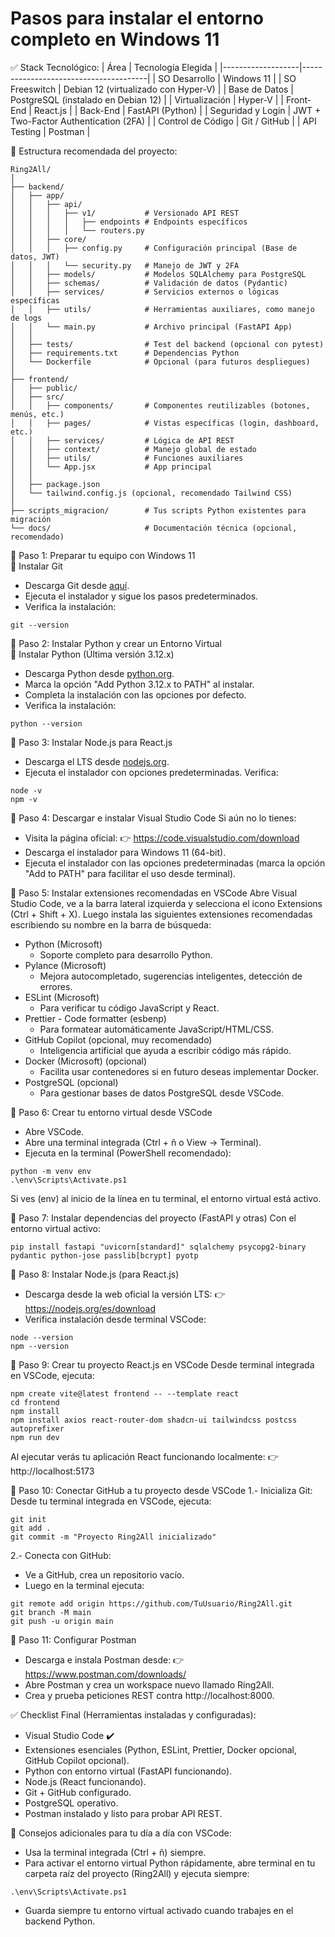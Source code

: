 # Pasos para instalar el entorno completo en Windows 11

✅ Stack Tecnológico:
| Área              | Tecnología Elegida                    |
|-------------------|---------------------------------------|
| SO Desarrollo     | Windows 11                            |
| SO Freeswitch     | Debian 12 (virtualizado con Hyper-V)  |
| Base de Datos     | PostgreSQL (instalado en Debian 12)   |
| Virtualización    | Hyper-V                               |
| Front-End	        | React.js                              |
| Back-End          | FastAPI (Python)                      |
| Seguridad y Login | JWT + Two-Factor Authentication (2FA) |
| Control de Código | Git / GitHub                          |
| API Testing       | Postman                               |

📁 Estructura recomendada del proyecto:
```console
Ring2All/
│
├── backend/
│   ├── app/
│   │   ├── api/
│   │   │   ├── v1/           # Versionado API REST
│   │   │   │   ├── endpoints # Endpoints específicos
│   │   │   │   └── routers.py
│   │   ├── core/
│   │   │   ├── config.py     # Configuración principal (Base de datos, JWT)
│   │   │   └── security.py   # Manejo de JWT y 2FA
│   │   ├── models/           # Modelos SQLAlchemy para PostgreSQL
│   │   ├── schemas/          # Validación de datos (Pydantic)
│   │   ├── services/         # Servicios externos o lógicas específicas
│   │   ├── utils/            # Herramientas auxiliares, como manejo de logs
│   │   └── main.py           # Archivo principal (FastAPI App)
│   │
│   ├── tests/                # Test del backend (opcional con pytest)
│   ├── requirements.txt      # Dependencias Python
│   └── Dockerfile            # Opcional (para futuros despliegues)
│
├── frontend/
│   ├── public/
│   ├── src/
│   │   ├── components/       # Componentes reutilizables (botones, menús, etc.)
│   │   ├── pages/            # Vistas específicas (login, dashboard, etc.)
│   │   ├── services/         # Lógica de API REST
│   │   ├── context/          # Manejo global de estado
│   │   ├── utils/            # Funciones auxiliares
│   │   └── App.jsx           # App principal
│   │
│   ├── package.json
│   └── tailwind.config.js (opcional, recomendado Tailwind CSS)
│
├── scripts_migracion/        # Tus scripts Python existentes para migración
└── docs/                     # Documentación técnica (opcional, recomendado)
```

🚀 Paso 1: Preparar tu equipo con Windows 11 <br>
🔹 Instalar Git
- Descarga Git desde [aquí](https://git-scm.com/downloads/win).
- Ejecuta el instalador y sigue los pasos predeterminados.
- Verifica la instalación:
```console
git --version
```
🚀 Paso 2: Instalar Python y crear un Entorno Virtual <br>
🔹 Instalar Python (Última versión 3.12.x)
- Descarga Python desde [python.org](https://www.python.org/downloads/windows/).
- Marca la opción "Add Python 3.12.x to PATH" al instalar.
- Completa la instalación con las opciones por defecto.
- Verifica la instalación:
```console
python --version
```
🚀 Paso 3: Instalar Node.js para React.js
- Descarga el LTS desde [nodejs.org](https://nodejs.org/en/download).
- Ejecuta el instalador con opciones predeterminadas.
Verifica:
```console
node -v
npm -v
```
🚀 Paso 4: Descargar e instalar Visual Studio Code
Si aún no lo tienes:
- Visita la página oficial: 👉 https://code.visualstudio.com/download
- Descarga el instalador para Windows 11 (64-bit).
- Ejecuta el instalador con las opciones predeterminadas (marca la opción "Add to PATH" para facilitar el uso desde terminal).

🚀 Paso 5: Instalar extensiones recomendadas en VSCode
Abre Visual Studio Code, ve a la barra lateral izquierda y selecciona el icono Extensions (Ctrl + Shift + X). Luego instala las siguientes extensiones recomendadas escribiendo su nombre en la barra de búsqueda:
- Python (Microsoft)
    - Soporte completo para desarrollo Python.
- Pylance (Microsoft)
    - Mejora autocompletado, sugerencias inteligentes, detección de errores.
- ESLint (Microsoft)
    - Para verificar tu código JavaScript y React.
- Prettier - Code formatter (esbenp)
    - Para formatear automáticamente JavaScript/HTML/CSS.
- GitHub Copilot (opcional, muy recomendado)
    - Inteligencia artificial que ayuda a escribir código más rápido.
- Docker (Microsoft) (opcional)
    - Facilita usar contenedores si en futuro deseas implementar Docker.
- PostgreSQL (opcional)
    - Para gestionar bases de datos PostgreSQL desde VSCode.

🚀 Paso 6: Crear tu entorno virtual desde VSCode
- Abre VSCode.
- Abre una terminal integrada (Ctrl + ñ o View → Terminal).
- Ejecuta en la terminal (PowerShell recomendado):
```console
python -m venv env
.\env\Scripts\Activate.ps1
```
Si ves (env) al inicio de la línea en tu terminal, el entorno virtual está activo.

🚀 Paso 7: Instalar dependencias del proyecto (FastAPI y otras)
Con el entorno virtual activo:
```console
pip install fastapi "uvicorn[standard]" sqlalchemy psycopg2-binary pydantic python-jose passlib[bcrypt] pyotp
```

🚀 Paso 8: Instalar Node.js (para React.js)
- Descarga desde la web oficial la versión LTS:
    👉 https://nodejs.org/es/download
- Verifica instalación desde terminal VSCode:
```console
node --version
npm --version
```

🚀 Paso 9: Crear tu proyecto React.js en VSCode
Desde terminal integrada en VSCode, ejecuta:
```console
npm create vite@latest frontend -- --template react
cd frontend
npm install
npm install axios react-router-dom shadcn-ui tailwindcss postcss autoprefixer
npm run dev
```
Al ejecutar verás tu aplicación React funcionando localmente: 👉 http://localhost:5173

🚀 Paso 10: Conectar GitHub a tu proyecto desde VSCode
1.- Inicializa Git: Desde tu terminal integrada en VSCode, ejecuta:
```console
git init
git add .
git commit -m "Proyecto Ring2All inicializado"
```

2.- Conecta con GitHub:
- Ve a GitHub, crea un repositorio vacío.
- Luego en la terminal ejecuta:
```console
git remote add origin https://github.com/TuUsuario/Ring2All.git
git branch -M main
git push -u origin main
```

🚀 Paso 11: Configurar Postman
- Descarga e instala Postman desde: 👉 https://www.postman.com/downloads/
- Abre Postman y crea un workspace nuevo llamado Ring2All.
- Crea y prueba peticiones REST contra http://localhost:8000.

✅ Checklist Final (Herramientas instaladas y configuradas):
- Visual Studio Code ✔️
- Extensiones esenciales (Python, ESLint, Prettier, Docker opcional, GitHub Copilot opcional).
- Python con entorno virtual (FastAPI funcionando).
- Node.js (React funcionando).
- Git + GitHub configurado.
- PostgreSQL operativo.
- Postman instalado y listo para probar API REST.

🚩 Consejos adicionales para tu día a día con VSCode:
- Usa la terminal integrada (Ctrl + ñ) siempre.
- Para activar el entorno virtual Python rápidamente, abre terminal en tu carpeta raíz del proyecto (Ring2All) y ejecuta siempre:
```console
.\env\Scripts\Activate.ps1
```
- Guarda siempre tu entorno virtual activado cuando trabajes en el backend Python.
